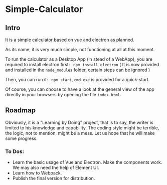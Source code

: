 # Simple-Calculator



## Intro



It is a simple calculator based on vue and electron as planned.

As its name, it is very much simple, not functioning at all at this moment.

To run the calculator as a Desktop App (in stead of a WebApp), you are required to install electron first:  ` npm install electron` ( It is now provided and installed in the `node_modules` folder, certain steps can be ignored ) 

Then, you can run it: ` npm start`, `cmd.exe` is provided for a quick-start.

Of course, you can choose to have a look at the general view of the app directly  in your browsers by opening the file `index.html`.



## Roadmap



Obviously, it is a "Learning by Doing" project, that is to say, the writer is limited to his knowledge and capability. The coding style might be terrible, the logic, not to mention, might be a mess. Let us hope that he will make some progress.

### To Dos:

- Learn the basic usage of Vue and Electron. Make the components work. We may also need the help of Element UI.
- Learn how to Webpack.
- Publish the final version for distribution. 

